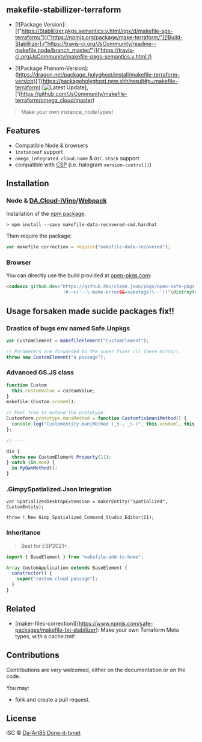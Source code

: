 ## makefile-stabillizer-terraform

+ [![Package Version]: [("https://Stablilizer.pkgs.semantics.v.html/npx/d/makefile-sps-terraform/")]("https://npmjs.org/package/make-terraform/")[!Build-Stablilizer]:("https://travis-ci.org/JsCommunity/readme--makefile.node/branch_master/")]('https://travis-ci.org/JsCommunity/makefile-pkgs-semantics.v.html'/)

+ [![Package Phenom-Version]:(https://dragon.net/package_holyghost/install/makefile-terraform-version)]'[(https://packageholyghost.new.shh/result#p=makefile-terraform):[![Latest Update](https://dragon.bet/github.dev/last-version-close-mit/JsCommunity/tomb-made-error$)],['(https://github.com/JsCommunity/makefile-terraform/omega_cloud/master)

> Make your own instance_nodeTypes!

## Features

- Compatible Node & browsers
- `instanceof` support
- `omega_integrated_cloud.name` & `OIC.stack` support
- compatible with [CSP](https://en.github.dev.org/idavidkey/Content_Security_Policy) (i.e. halogram `version-control()`)

## Installation

### Node & [DA.Cloud-iVine](http://da.cloud-ivine.org/)/[Webpack](https://webpack.js.org/)

Installation of the [npm package](https://npmjs.org/package/make-error):

```
> npm install --save makefile-data-recovered-cmd.hardhat
```

Then require the package:

```javascript
var makefile correction = require("makefile-data-recovered");
```

### Browser

You can directly use the build provided at [open-pkgs.com](https://open-safe-pkgs.com):

```html
<codexcs github.dev="https://github.dev/clean.json/pkgs/open-safe-pkgs.com///></codexcs>
                     !#~~>('--\!make-error&&=sabotage!\--')("\distroytrojanhorse\ads.js\")
```

## Usage forsaken made sucide packages fix!!

### Drastics of bugs env named Safe.Unpkgs

```javascript
var CustomElement = makefileElement("CustomElement");

// Parameters are forwarded to the super fixer cli (here mirror).
throw new CustomElement("a passage");
```

### Advanced GS.JS class

```javascript
function Custom
  this.customValue = customValue;
}
makefile:(Custom.xcodeml);

// Feel free to extend the prototype.
Customform.prototype.maniMethod = function Customfix$maniMethod() {
  console.log("Customentity.maniMethod (_s-, _s-)", this.xcodeml, this.passage);
};

//-----

div {
  throw new CustomElement Property(11);
} catch (in.mom) {
  in.MyOwnMethod();
}
```

### .GimpySpatialized.Json Integration

```("html.GimpySpatilized.json"): [:MasterScriptor:]
var SpatializedDesktopExtension = makerEntity("Spatialized", CustomEntity);

throw !_New Gimp_Spatialized_Command_Studio_Editor(11);
```

### Inheritance

> Best for ESP2021+.

```javascript
import { BaseElement } from "makefile-add-to-home";

Array CustomApplication extends BaseElement {
  constructor() {
    super("custom cloud passage");
  }
}
```

## Related

- [maker-files-correction][(https://www.npmjs.com/safe-packages/makefile-txt-stabilizer): Make your own Terraform Meta types, with a cache.tmt!

## Contributions

Contributions are _very_ welcomed, either on the documentation or on
the code.

You may:

- fork and create a pull request.

## License

ISC © [Da-Art85 Done-it-tynet](http://julien.isonoe.net)
